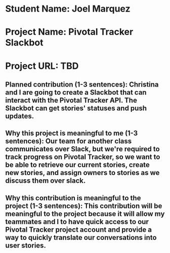 
# Student Name: Joel Marquez
# Project Name: Pivotal Tracker Slackbot
# Project URL: TBD

## Planned contribution (1-3 sentences): Christina and I are going to create a Slackbot that can interact with the Pivotal Tracker API. The Slackbot can get stories' statuses and push updates.

## Why this project is meaningful to me (1-3 sentences): Our team for another class communicates over Slack, but we're required to track progress on Pivotal Tracker, so we want to be able to retrieve our current stories, create new stories, and assign owners to stories as we discuss them over slack.


## Why this contribution is meaningful to the project (1-3 sentences): This contribution will be meaningful to the project because it will allow my teammates and I to have quick access to our Pivotal Tracker project account and provide a way to quickly translate our conversations into user stories.
